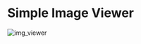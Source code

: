 # Simple Image Viewer
![img_viewer](https://user-images.githubusercontent.com/37857818/124070762-b4a75b80-da14-11eb-828b-3168764c10a5.png)
